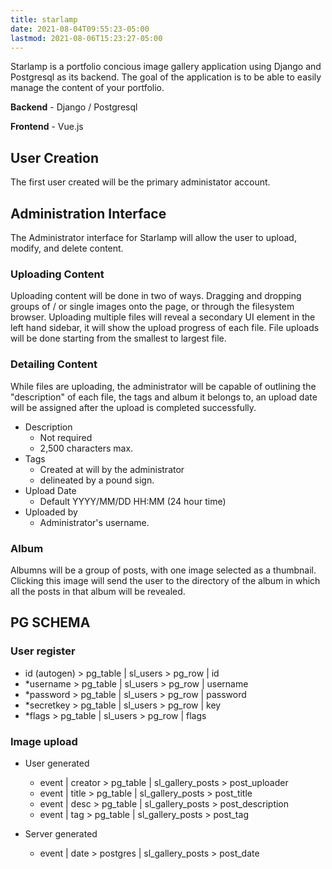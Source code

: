```yaml
---
title: starlamp
date: 2021-08-04T09:55:23-05:00
lastmod: 2021-08-06T15:23:27-05:00
---
```


Starlamp is a portfolio concious image gallery application using Django and Postgresql as its backend. The goal of the application is to be able to easily manage the content of your portfolio.

**Backend** - Django / Postgresql

**Frontend** - Vue.js 

## User Creation
The first user created will be the primary administator account. 

## Administration Interface
The Administrator interface for Starlamp will allow the user to upload, modify, and delete content.

### Uploading Content
Uploading content will be done in two of ways. Dragging and dropping groups of / or single images onto the page, or through the filesystem browser. Uploading multiple files will reveal a secondary UI element in the left hand sidebar, it will show the upload progress of each file. File uploads will be done starting from the smallest to largest file.

### Detailing Content
While files are uploading, the administrator will be capable of outlining the "description" of each file, the tags and album it belongs to, an upload date will be assigned after the upload is completed successfully. 

- Description
  - Not required
  - 2,500 characters max.
- Tags
  - Created at will by the administrator 
  - delineated by a pound sign.
- Upload Date
  - Default YYYY/MM/DD HH:MM (24 hour time)
- Uploaded by
  - Administrator's username.

### Album
Albumns will be a group of posts, with one image selected as a thumbnail. Clicking this image will send the user to the directory of the album in which all the posts in that album will be revealed.


## PG SCHEMA 

### User register
  - id (autogen)  > pg_table | sl_users > pg_row | id
  - *username     > pg_table | sl_users > pg_row | username
  - *password     > pg_table | sl_users > pg_row | password
  - *secretkey    > pg_table | sl_users > pg_row | key
  - *flags        > pg_table | sl_users > pg_row | flags


### Image upload
- User generated
  - event | creator > pg_table | sl_gallery_posts > post_uploader
  - event | title   > pg_table | sl_gallery_posts > post_title
  - event | desc    > pg_table | sl_gallery_posts > post_description
  - event | tag     > pg_table | sl_gallery_posts > post_tag

- Server generated
  - event | date   > postgres | sl_gallery_posts > post_date